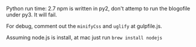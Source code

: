 Python run time: 2.7
npm is written in py2, don't attemp to run the blogofile under py3. It will fail.

For debug, comment out the `minifyCss` and `uglify` at gulpfile.js.

Assuming node.js is install, at mac just run `brew install nodejs`
